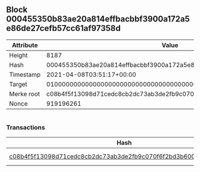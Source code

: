 ## Block 000455350b83ae20a814effbacbbf3900a172a5e86de27cefb57cc61af97358d

Attribute | Value
--- | ---
Height | 8187
Hash | 000455350b83ae20a814effbacbbf3900a172a5e86de27cefb57cc61af97358d
Timestamp | 2021-04-08T03:51:17+00:00
Target | 0100000000000000000000000000000000000000000000000000000000000000
Merke root | c08b4f5f13098d71cedc8cb2dc73ab3de2fb9c070f6f2bd3b600f4455477bc86
Nonce | 919196261

```

```

### Transactions

Hash | Amount
--- | ---
[c08b4f5f13098d71cedc8cb2dc73ab3de2fb9c070f6f2bd3b600f4455477bc86](c08b4f5f13098d71cedc8cb2dc73ab3de2fb9c070f6f2bd3b600f4455477bc86.md) | 10.00000000 SKEPTI 
